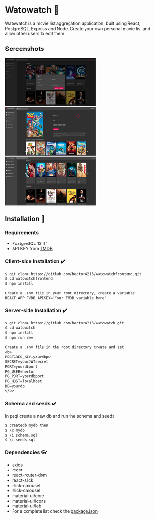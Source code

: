 # Watowatch :movie_camera:

Watowatch is a movie list aggregation application, built using React, PostgreSQL, Express and Node. Create your own personal movie list and allow other users to edit them.

## Screenshots

<img src='screenshots/register.png' width='300'>
<img src='screenshots/details.png' width='300'>
<img src='screenshots/explore.png' width='300'>

## Installation :file_folder:

### Requirements

- PostgreSQL 12.4^
- API KEY from [TMDB](https://developers.themoviedb.org/3)

### Client-side Installation :heavy_check_mark:

    $ git clone https://github.com/hector4213/watowatchfrontend.git
    $ cd watowatchfrontend
    $ npm install
    
    Create a .env file in your root directory, create a variable REACT_APP_TVDB_APIKEY='Your TMDB variable here" 

### Server-side Installation :heavy_check_mark:

    $ git clone https://github.com/hector4213/watowatch.git
    $ cd watowatch
    $ npm install
    $ npm run dev
    
    Create a .env file in the root directory create and set
    <b>
    POSTGRES_KEY=yourdbpw
    SECRET=yourJWTsecret
    PORT=yourdbport
    PG_USER=hector
    PG_PORT=yourdbport
    PG_HOST=localhost
    DB=yourdb
    </b>

### Schema and seeds :heavy_check_mark:

In psql create a new db and run the schema and seeds

    $ createdb mydb then
    $ \c mydb
    $ \i schema.sql
    $ \i seeds.sql

### Dependencies :eyeglasses:

- axios
- react
- react-router-dom
- react-slick
- slick-carousel
- slick-carousel
- material-ui/core
- material-ui/icons
- material-ui/lab
- For a complete list check the [package.json](https://github.com/hector4213/watowatch/blob/master/package.json)
